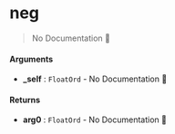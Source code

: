 # neg

> No Documentation 🚧

#### Arguments

- **\_self** : `FloatOrd` \- No Documentation 🚧

#### Returns

- **arg0** : `FloatOrd` \- No Documentation 🚧